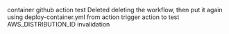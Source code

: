 container github action test
Deleted deleting the workflow, then put it again using deploy-container.yml from action
trigger action to test AWS_DISTRIBUTION_ID invalidation
